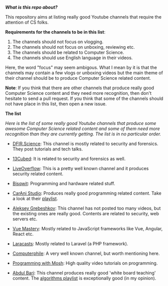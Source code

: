 ***What is this repo about?***

This repository aims at listing really good Youtube channels that require the attention of CS folks.


**Requirements for the channels to be in this list**:
1.  The channels should not focus on vlogging.
2.  The channels should not focus on unboxing, reviewing etc.
3.  The channels should be related to Computer Science.
4.  The channels should use English language in their videos.

Here, the word "focus" may seem ambigous. What I mean by it is that the channels may contain a few vlogs or unboxing videos but the main theme of their channel should be to produce Computer Science related content.

**Note**: If you think that there are other channels that produce really good Computer Science content and they need more recognition, then don't hesitate to send a pull request. If you think that some of the channels should not have place in this list, then open a new issue. 

**The list**

*Here is the list of some really good Youtube channels that produce some awesome Computer Science related content and some of them need more recognition than they are currently getting. The list is in no particular order.*

*  [DFIR.Science](http://https://www.youtube.com/user/dforensics):
This channel is mostly related to security and forensics. They post tutorials and tech talks.

*  [13Cubed](http://https://www.youtube.com/user/davisrichardg):
It is related to security and forensics as well.

*  [LiveOverflow](http://https://www.youtube.com/channel/UClcE-kVhqyiHCcjYwcpfj9w):
This is a pretty well known channel and it produces security related content.

* [Bisqwit](http://https://www.youtube.com/user/Bisqwit):
Programming and hardware related stuff.

* [CarAni Studio](http://https://www.youtube.com/channel/UCzetCgYJok75wjCuXgcK_wA/featured):
Produces really good programming related content. Take a look at their [playlist](http://https://www.youtube.com/channel/UCzetCgYJok75wjCuXgcK_wA/playlists).

*  [Aleksey Grebeshkov](http://https://www.youtube.com/channel/UCf_aYmlWhk_vox1tdUSjntA):
This channel has not posted too many videos, but the existing ones are really good. Contents are related to security, web servers etc.

* [Vue Mastery](http://https://www.youtube.com/channel/UCa1zuotKU4Weuw_fLRnPv0A):
Mostly related to JavaScript frameworks like Vue, Angular, React etc.

*  [Laracasts](http://https://www.youtube.com/channel/UC3s5g0_lyZYOu8Jjo27udAQ):
Mostly related to Laravel (a PHP framework).

*  [Computerphile](http://https://www.youtube.com/channel/UC9-y-6csu5WGm29I7JiwpnA):
A very well known channel, but worth mentioning here.

*  [Programming with Mosh](http://https://www.youtube.com/user/programmingwithmosh):
High quality video tutorials on programming.

*  [Abdul Bari](http://https://www.youtube.com/channel/UCZCFT11CWBi3MHNlGf019nw):
This channel produces really good 'white board teaching' content. The [algorithms playlist](http://https://www.youtube.com/watch?v=0IAPZzGSbME&list=PLDN4rrl48XKpZkf03iYFl-O29szjTrs_O) is exceptionally good (in my opinion).


